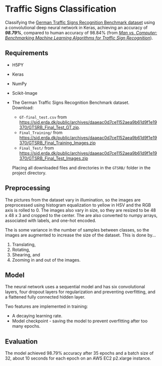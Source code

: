 # Traffic Signs Classification
Classifying the [German Traffic Signs Recognition Benchmark dataset](http://benchmark.ini.rub.de/?section=gtsrb&subsection=dataset) using a convolutional deep neural network in Keras, achieving an accuracy of <b><i>98.79%</b></i>, compared to human accuracy of 98.84% (from <i>[Man vs. Computer: Benchmarking Machine Learning Algorithms for Traffic Sign Recognition](https://www.ini.rub.de/upload/file/1470692859_c57fac98ca9d02ac701c/stallkampetal_gtsrb_nn_si2012.pdf)</i>).

## Requirements

* H5PY
* Keras
* NumPy
* Scikit-Image
* The German Traffic Signs Recognition Benchmark dataset.  
    Download:
    * <code>GT-final_test.csv</code> from https://sid.erda.dk/public/archives/daaeac0d7ce1152aea9b61d9f1e19370/GTSRB_Final_Test_GT.zip.
    * <code>Final_Training/</code> from https://sid.erda.dk/public/archives/daaeac0d7ce1152aea9b61d9f1e19370/GTSRB_Final_Training_Images.zip
    * <code>Final_Test/</code> from https://sid.erda.dk/public/archives/daaeac0d7ce1152aea9b61d9f1e19370/GTSRB_Final_Test_Images.zip  

    Placing all downloaded files and directories in the <code>GTSRB/</code> folder in the project directory.


## Preprocessing

The pictures from the dataset vary in illumination, so the images are preprocessed using histogram equalization to yellow in HSV and the RGB axis is rolled to 0. The images also vary in size, so they are resized to be 48 x 48 x 3 and cropped to the center. The are also converted to numpy arrays, associated with labels, and one-hot encoded.

The is some variance in the number of samples between classes, so the images are augmented to increase the size of the dataset. This is done by...

1. Translating,
2. Rotating,
3. Shearing, and
4. Zooming in and out of the images.

## Model

The neural network uses a sequential model and has six convolutional layers, four dropout layers for regularization and preventing overfitting, and a flattened fully connected hidden layer.

Two features are implemented in training:

* A decaying learning rate.
* Model checkpoint - saving the model to prevent overfitting after too many epochs.

## Evaluation

The model achieved 98.79% accuracy after 35 epochs and a batch size of 32, about 10 seconds for each epoch on an AWS EC2 p2.xlarge instance.
